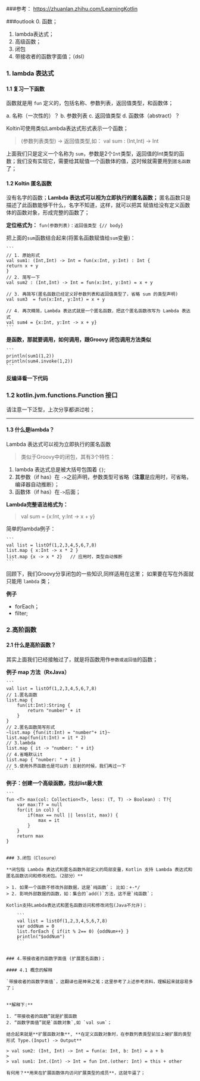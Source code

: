 ###参考：
https://zhuanlan.zhihu.com/LearningKotlin

###outlook
0. 函数；
1. lambda表达式；
2. 高级函数；
3. 闭包
4. 带接收者的函数字面值；（dsl）

### 1. lambda 表达式

#### 1.1 复习一下函数

函数就是用 `fun` 定义的，包括名称、参数列表，返回值类型，和函数体；

a. 名称（一次性的）？
b. 参数列表
c. 返回值类型
d. 函数体（abstract）？

Koltin可使用类似Lambda表达式形式表示一个函数；

> (参数列表类型) -> 返回值类型,如：
> val sum : (Int,Int) -> Int

上面我们只是定义一个名称为 `sum`，参数是2个`Int`类型，返回值的Int类型的函数；我们没有实现它，需要给其赋值一个函数体的值，这时候就需要用到`匿名函数`了；

#### 1.2 Koltin 匿名函数
没有名字的函数；**Lambda 表达式可以视为立即执行的匿名函数；**
匿名函数只是描述了此函数能够干什么，名字不知道，这样，就可以把其
赋值给没有定义函数体的函数对象，形成完整的函数了；

**定位格式为：**
`fun(参数列表)：返回值类型 {// body}`

把上面的`sum`函数结合起来(将匿名函数赋值给`sum`变量)：

	```
	// 1. 原始形式
	val sum1: (Int,Int) -> Int = fun(x:Int, y:Int) : Int {
    return x + y
	}
	// 2. 简写一下
	val sum2 : (Int,Int) -> Int = fun(x:Int, y:Int) = x + y

	// 3. 再简写(匿名函数已经定义好参数列表和返回值类型了，省略 sum 的类型声明)
	val sum3  = fun(x:Int, y:Int) = x + y

	// 4. 再次精简，Lambda 表达式就是一个匿名函数，把这个匿名函数改写为 Lambda 表达式
	val sum4 = {x:Int, y:Int -> x + y}
	```

**是函数，那就要调用，如何调用，跟Groovy 闭包调用方法类似**

	```
	println(sum1(1,2))
	println(sum4.invoke(1,2))
	```
**反编译看一下代码**

### 1.2 kotlin.jvm.functions.Function 接口

请注意一下泛型，上次分享都讲过啦；





----


#### 1.3 什么是lambda？
 Lambda 表达式可以视为立即执行的匿名函数
 > 类似于Groovy中的闭包，其有3个特性：
 > 
 1. lambda 表达式总是被大括号包围着 `{}`;
 2. 其参数（if has）在 `->`之前声明，参数类型可省略（**注意**是应用时，可省略，编译器自动推断）；
 3. 函数体（if has）在`->`后面；

**Lambda完整语法格式为：**

> val sum = {x:Int, y:Int -> x + y}


简单的lambda例子：

	```
	val list = listOf(1,2,3,4,5,6,7,8)
	list.map { x:Int -> x * 2 }
	list.map {x -> x * 2}	// 应用时，类型自动推断
	```

回顾下，我们Groovy分享闭包的一些知识,同样适用在这里；
如果要在写在外面就只能用 `lambda` 类；

**例子**

- forEach；
- filter;

### 2.高阶函数

#### 2.1 什么是高阶函数？
其实上面我们已经接触过了，就是将函数用作`参数或返回值`的函数；

**例子 map 方法（RxJava）**

	```
 	val list = listOf(1,2,3,4,5,6,7,8)
    // 1.匿名函数
    list.map {
        fun(it:Int):String {
            return "number" + it
        }
    }
    // 2.匿名函数简写形式
    ~list.map {fun(it:Int) = "number"+ it}~
    list.map(fun(it:Int) = it * 2)
    // 3.lambda
    list.map { it -> "number: " + it}
    // 4.省略默认it
    list.map { "number: " + it }
    // 5.使用外界函数也是可以的：反射的时候，我们再过一下
	```

**例子：创建一个高级函数，找出list最大数**

	```
	fun <T> max(col: Collection<T>, less: (T, T) -> Boolean) : T?{
	    var max:T? = null
	    for(it in col) {
	        if(max == null || less(it, max)) {
	            max = it
	        }
	    }
	    return max
	}
```

### 3.闭包（Closure）

**闭包指 Lambda 表达式和匿名函数外部定义的局部变量，Kotlin 支持 Lambda 表达式和匿名函数访问和修改闭包。（2部分）**

> 1. 如果一个函数不修改外部数据，这是`纯函数`； 比如：+-*/
> 2. 影响外部数据的函数，如：集合的`add()`方法，这不是`纯函数`；

Kotlin支持Lambda表达式和匿名函数访问和修改闭包(Java不允许)；

	```
	val list = listOf(1,2,3,4,5,6,7,8)
	var oddNum = 0
	list.forEach { if(it % 2== 0) {oddNum++} }
	println("$oddNum")
	```


### 4.带接收者的函数字面值 (扩展匿名函数)；

#### 4.1 概念的解释

`带接收者的函数字面值`，这翻译也是神来之笔；这里参考了上述参考资料，理解起来就容易多了；


**解释下:**

1. “带接收者的函数”就是扩展函数
2. “函数字面值”就是`函数对象`,如 `val sum`；

结合起来就是**扩展函数对象**, **在定义函数对象时，在参数列表类型前加上被扩展的类型形式 Type.(Input) -> Output**

> val sum2: (Int, Int) -> Int = fun(a: Int, b: Int) = a + b
> 
> val sum1: Int.(Int) -> Int = fun Int.(other: Int) = this + other

有何用？**用来在扩展函数体内访问扩展类型的成员**，这就牛逼了；






